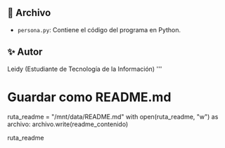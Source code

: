
## 📂 Archivo

- `persona.py`: Contiene el código del programa en Python.

## ✨ Autor

Leidy (Estudiante de Tecnología de la Información)
'''

# Guardar como README.md
ruta_readme = "/mnt/data/README.md"
with open(ruta_readme, "w") as archivo:
    archivo.write(readme_contenido)

ruta_readme
